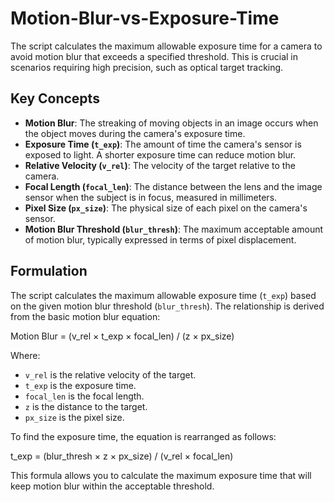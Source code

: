 # Motion-Blur-vs-Exposure-Time
The script calculates the maximum allowable exposure time for a camera to avoid motion blur that exceeds a specified threshold. This is crucial in scenarios requiring high precision, such as optical target tracking.

## Key Concepts

- **Motion Blur**: The streaking of moving objects in an image occurs when the object moves during the camera's exposure time.
- **Exposure Time (`t_exp`)**: The amount of time the camera's sensor is exposed to light. A shorter exposure time can reduce motion blur.
- **Relative Velocity (`v_rel`)**: The velocity of the target relative to the camera.
- **Focal Length (`focal_len`)**: The distance between the lens and the image sensor when the subject is in focus, measured in millimeters.
- **Pixel Size (`px_size`)**: The physical size of each pixel on the camera's sensor.
- **Motion Blur Threshold (`blur_thresh`)**: The maximum acceptable amount of motion blur, typically expressed in terms of pixel displacement.

## Formulation

The script calculates the maximum allowable exposure time (`t_exp`) based on the given motion blur threshold (`blur_thresh`). The relationship is derived from the basic motion blur equation:

Motion Blur = (v_rel × t_exp × focal_len) / (z × px_size)

Where:

- `v_rel` is the relative velocity of the target.
- `t_exp` is the exposure time.
- `focal_len` is the focal length.
- `z` is the distance to the target.
- `px_size` is the pixel size.

To find the exposure time, the equation is rearranged as follows:

t_exp = (blur_thresh × z × px_size) / (v_rel × focal_len)

This formula allows you to calculate the maximum exposure time that will keep motion blur within the acceptable threshold.

